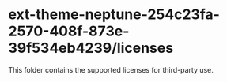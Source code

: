 # ext-theme-neptune-254c23fa-2570-408f-873e-39f534eb4239/licenses

This folder contains the supported licenses for third-party use.
